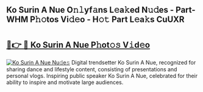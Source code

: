 ## Ko Surin A Nue O𝚗𝚕yf𝚊ns L𝚎a𝚔ed N𝚞𝚍es - Part-WHM P𝚑𝚘tos Vi𝚍𝚎o - H𝚘𝚝 Part L𝚎a𝚔s CuUXR

# <h2><a href="http://kfen8e.oniu.top/?m=Ko+Surin+A+Nue">🔗👉 🔴 Ko Surin A Nue P𝚑ot𝚘𝚜 V𝚒d𝚎o</a></h2>

[![Ko Surin A Nue Nu𝚍e𝚜](https://i.imgur.com/0qMVB7G.gif)](http://kfen8e.oniu.top/?m=Ko+Surin+A+Nue)
Digital trendsetter Ko Surin A Nue, recognized for sharing dance and lifestyle content, consisting of presentations and personal vlogs. Inspiring public speaker Ko Surin A Nue, celebrated for their ability to inspire and motivate large audiences.  
